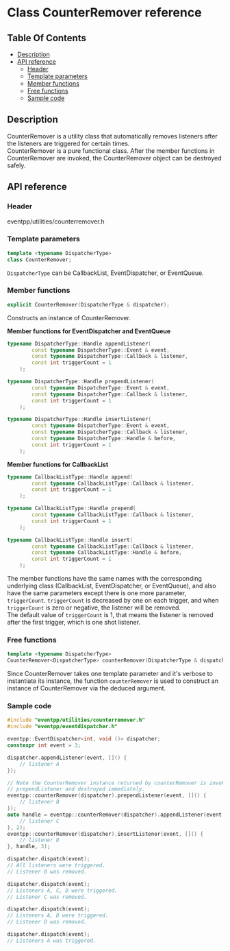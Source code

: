 # Class CounterRemover reference

## Table Of Contents

<!--begintoc-->
* [Description](#a2_1)
* [API reference](#a2_2)
  * [Header](#a3_1)
  * [Template parameters](#a3_2)
  * [Member functions](#a3_3)
  * [Free functions](#a3_4)
  * [Sample code](#a3_5)
<!--endtoc-->

<a id="a2_1"></a>
## Description

CounterRemover is a utility class that automatically removes listeners after the listeners are triggered for certain times.  
CounterRemover is a pure functional class. After the member functions in CounterRemover are invoked, the CounterRemover object can be destroyed safely.  

<a id="a2_2"></a>
## API reference

<a id="a3_1"></a>
### Header

eventpp/utilities/counterremover.h

<a id="a3_2"></a>
### Template parameters

```c++
template <typename DispatcherType>
class CounterRemover;
```

`DispatcherType` can be CallbackList, EventDispatcher, or EventQueue.

<a id="a3_3"></a>
### Member functions

```c++
explicit CounterRemover(DispatcherType & dispatcher);
```

Constructs an instance of CounterRemover.

**Member functions for EventDispatcher and EventQueue**
```c++
typename DispatcherType::Handle appendListener(
		const typename DispatcherType::Event & event,
		const typename DispatcherType::Callback & listener,
		const int triggerCount = 1
	);

typename DispatcherType::Handle prependListener(
		const typename DispatcherType::Event & event,
		const typename DispatcherType::Callback & listener,
		const int triggerCount = 1
	);

typename DispatcherType::Handle insertListener(
		const typename DispatcherType::Event & event,
		const typename DispatcherType::Callback & listener,
		const typename DispatcherType::Handle & before,
		const int triggerCount = 1
	);
```

**Member functions for CallbackList**
```c++
typename CallbackListType::Handle append(
		const typename CallbackListType::Callback & listener,
		const int triggerCount = 1
	);

typename CallbackListType::Handle prepend(
		const typename CallbackListType::Callback & listener,
		const int triggerCount = 1
	);

typename CallbackListType::Handle insert(
		const typename CallbackListType::Callback & listener,
		const typename CallbackListType::Handle & before,
		const int triggerCount = 1
	);
```

The member functions have the same names with the corresponding underlying class (CallbackList, EventDispatcher, or EventQueue), and also have the same parameters except there is one more parameter, `triggerCount`. `triggerCount` is decreased by one on each trigger, and when `triggerCount` is zero or negative, the listener will be removed.  
The default value of `triggerCount` is 1, that means the listener is removed after the first trigger, which is one shot listener.

<a id="a3_4"></a>
### Free functions

```c++
template <typename DispatcherType>
CounterRemover<DispatcherType> counterRemover(DispatcherType & dispatcher);
```

Since CounterRemover takes one template parameter and it's verbose to instantiate its instance, the function `counterRemover` is used to construct an instance of CounterRemover via the deduced argument.

<a id="a3_5"></a>
### Sample code

```c++
#include "eventpp/utilities/counterremover.h"
#include "eventpp/eventdispatcher.h"

eventpp::EventDispatcher<int, void ()> dispatcher;
constexpr int event = 3;

dispatcher.appendListener(event, []() {
	// listener A
});

// Note the CounterRemover instance returned by counterRemover is invoked
// prependListener and destroyed immediately.
eventpp::counterRemover(dispatcher).prependListener(event, []() {
	// listener B
});
auto handle = eventpp::counterRemover(dispatcher).appendListener(event, []() {
	// listener C
}, 2);
eventpp::counterRemover(dispatcher).insertListener(event, []() {
	// listener D
}, handle, 3);

dispatcher.dispatch(event);
// All listeners were triggered.
// Listener B was removed.

dispatcher.dispatch(event);
// Listeners A, C, D were triggered.
// Listener C was removed.

dispatcher.dispatch(event);
// Listeners A, D were triggered.
// Listener D was removed.

dispatcher.dispatch(event);
// Listeners A was triggered.

```
